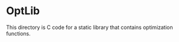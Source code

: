 
OptLib
======

This directory is C code for a static library that contains optimization 
functions.



